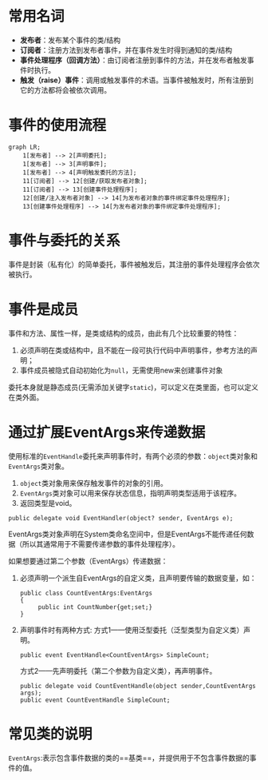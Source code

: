 # 常用名词

 - **发布者**：发布某个事件的类/结构
 - **订阅者**：注册方法到发布者事件，并在事件发生时得到通知的类/结构
 - **事件处理程序（回调方法）**：由订阅者注册到事件的方法，并在发布者触发事件时执行。
 - **触发（raise）事件**：调用或触发事件的术语。当事件被触发时，所有注册到它的方法都将会被依次调用。

# 事件的使用流程

```mermaid
graph LR;
    1[发布者] --> 2[声明委托];
    1[发布者] --> 3[声明事件];
    1[发布者] --> 4[声明触发委托的方法];
    11[订阅者] --> 12[创建/获取发布者对象];
    11[订阅者] --> 13[创建事件处理程序];
    12[创建/注入发布者对象] --> 14[为发布者对象的事件绑定事件处理程序];
    13[创建事件处理程序] --> 14[为发布者对象的事件绑定事件处理程序];
```
# 事件与委托的关系

事件是封装（私有化）的简单委托，事件被触发后，其注册的事件处理程序会依次被执行。

# 事件是成员
事件和方法、属性一样，是类或结构的成员，由此有几个比较重要的特性：
1. 必须声明在类或结构中，且不能在一段可执行代码中声明事件，参考方法的声明；
2. 事件成员被隐式自动初始化为`null`，无需使用new来创建事件对象
 
委托本身就是静态成员(无需添加关键字`static`)，可以定义在类里面，也可以定义在类外面。

# 通过扩展EventArgs来传递数据
使用标准的`EventHandle`委托来声明事件时，有两个必须的参数：`object`类对象和`EventArgs`类对象。
1. `object`类对象用来保存触发事件的对象的引用。
2. `EventArgs`类对象可以用来保存状态信息，指明声明类型适用于该程序。
3. 返回类型是void。
``` CSharp
public delegate void EventHandler(object? sender, EventArgs e);
```
EventArgs类对象声明在System类命名空间中，但是EventArgs不能传递任何数据（所以其通常用于不需要传递参数的事件处理程序）。

如果想要通过第二个参数（EventArgs）传递数据：
1. 必须声明一个派生自EventArgs的自定义类，且声明要传输的数据变量，如：
   ``` CSharp
   public class CountEventArgs:EventArgs
   {
        public int CountNumber{get;set;}
   }
   ```
2. 声明事件时有两种方式:
   方式1——使用泛型委托（泛型类型为自定义类）声明。
   ``` CSharp
   public event EventHandle<CountEventArgs> SimpleCount;
   ```
   方式2——先声明委托（第二个参数为自定义类），再声明事件。
   ``` CSharp
   public delegate void CountEventHandle(object sender,CountEventArgs args);
   public event CountEventHandle SimpleCount;
   ```

# 常见类的说明
`EventArgs`:表示包含事件数据的类的==基类==，并提供用于不包含事件数据的事件的值。
